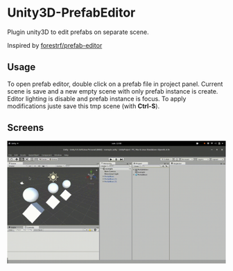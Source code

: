 # Unity3D-PrefabEditor
Plugin unity3D to edit prefabs on separate scene.

Inspired by [forestrf/prefab-editor](https://bitbucket.org/forestrf/prefab-editor) 

## Usage
To open prefab editor, double click on a prefab file in project panel.
Current scene is save and a new empty scene with only prefab instance is create. Editor lighting is disable and prefab instance is focus.
To apply modifications juste save this tmp scene (with **Ctrl-S**).

## Screens
![](./Medias/screen.gif)


